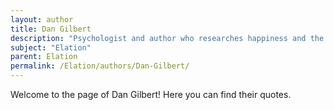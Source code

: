 ```yaml
---
layout: author
title: Dan Gilbert
description: "Psychologist and author who researches happiness and the pursuit of joy, discussing how elation can play a role in our overall happiness."
subject: "Elation"
parent: Elation
permalink: /Elation/authors/Dan-Gilbert/
---
```


Welcome to the page of Dan Gilbert! Here you can find their quotes.
